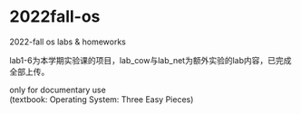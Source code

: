 # 2022fall-os
2022-fall os labs & homeworks  

lab1-6为本学期实验课的项目，lab_cow与lab_net为额外实验的lab内容，已完成全部上传。

only for documentary use   
(textbook: Operating System: Three Easy Pieces)
